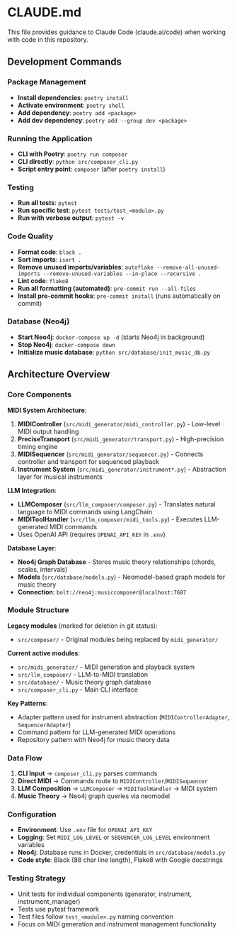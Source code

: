 # CLAUDE.md

This file provides guidance to Claude Code (claude.ai/code) when working with code in this repository.

## Development Commands

### Package Management
- **Install dependencies**: `poetry install`
- **Activate environment**: `poetry shell`
- **Add dependency**: `poetry add <package>`
- **Add dev dependency**: `poetry add --group dev <package>`

### Running the Application
- **CLI with Poetry**: `poetry run composer`
- **CLI directly**: `python src/composer_cli.py`
- **Script entry point**: `composer` (after `poetry install`)

### Testing
- **Run all tests**: `pytest`
- **Run specific test**: `pytest tests/test_<module>.py`
- **Run with verbose output**: `pytest -v`

### Code Quality
- **Format code**: `black .`
- **Sort imports**: `isort .`
- **Remove unused imports/variables**: `autoflake --remove-all-unused-imports --remove-unused-variables --in-place --recursive .`
- **Lint code**: `flake8`
- **Run all formatting (automated)**: `pre-commit run --all-files`
- **Install pre-commit hooks**: `pre-commit install` (runs automatically on commit)

### Database (Neo4j)
- **Start Neo4j**: `docker-compose up -d` (starts Neo4j in background)
- **Stop Neo4j**: `docker-compose down`
- **Initialize music database**: `python src/database/init_music_db.py`

## Architecture Overview

### Core Components

**MIDI System Architecture**:
1. **MIDIController** (`src/midi_generator/midi_controller.py`) - Low-level MIDI output handling
2. **PreciseTransport** (`src/midi_generator/transport.py`) - High-precision timing engine
3. **MIDISequencer** (`src/midi_generator/sequencer.py`) - Connects controller and transport for sequenced playback
4. **Instrument System** (`src/midi_generator/instrument*.py`) - Abstraction layer for musical instruments

**LLM Integration**:
- **LLMComposer** (`src/llm_composer/composer.py`) - Translates natural language to MIDI commands using LangChain
- **MIDIToolHandler** (`src/llm_composer/midi_tools.py`) - Executes LLM-generated MIDI commands
- Uses OpenAI API (requires `OPENAI_API_KEY` in `.env`)

**Database Layer**:
- **Neo4j Graph Database** - Stores music theory relationships (chords, scales, intervals)
- **Models** (`src/database/models.py`) - Neomodel-based graph models for music theory
- **Connection**: `bolt://neo4j:musiccomposer@localhost:7687`

### Module Structure

**Legacy modules** (marked for deletion in git status):
- `src/composer/` - Original modules being replaced by `midi_generator/`

**Current active modules**:
- `src/midi_generator/` - MIDI generation and playback system
- `src/llm_composer/` - LLM-to-MIDI translation
- `src/database/` - Music theory graph database
- `src/composer_cli.py` - Main CLI interface

**Key Patterns**:
- Adapter pattern used for instrument abstraction (`MIDIControllerAdapter`, `SequencerAdapter`)
- Command pattern for LLM-generated MIDI operations
- Repository pattern with Neo4j for music theory data

### Data Flow

1. **CLI Input** → `composer_cli.py` parses commands
2. **Direct MIDI** → Commands route to `MIDIController`/`MIDISequencer`
3. **LLM Composition** → `LLMComposer` → `MIDIToolHandler` → MIDI system
4. **Music Theory** → Neo4j graph queries via neomodel

### Configuration

- **Environment**: Use `.env` file for `OPENAI_API_KEY`
- **Logging**: Set `MIDI_LOG_LEVEL` or `SEQUENCER_LOG_LEVEL` environment variables
- **Neo4j**: Database runs in Docker, credentials in `src/database/models.py`
- **Code style**: Black (88 char line length), Flake8 with Google docstrings

### Testing Strategy

- Unit tests for individual components (generator, instrument, instrument_manager)
- Tests use pytest framework
- Test files follow `test_<module>.py` naming convention
- Focus on MIDI generation and instrument management functionality
